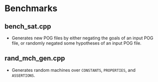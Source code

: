 # Benchmarks
## bench_sat.cpp
- Generates new POG files by either negating the goals of an input POG file, or randomly negated some hypotheses of an input POG file.
## rand_mch_gen.cpp
- Generates random machines over `CONSTANTS`, `PROPERTIES`, and `ASSERTIONS`.
